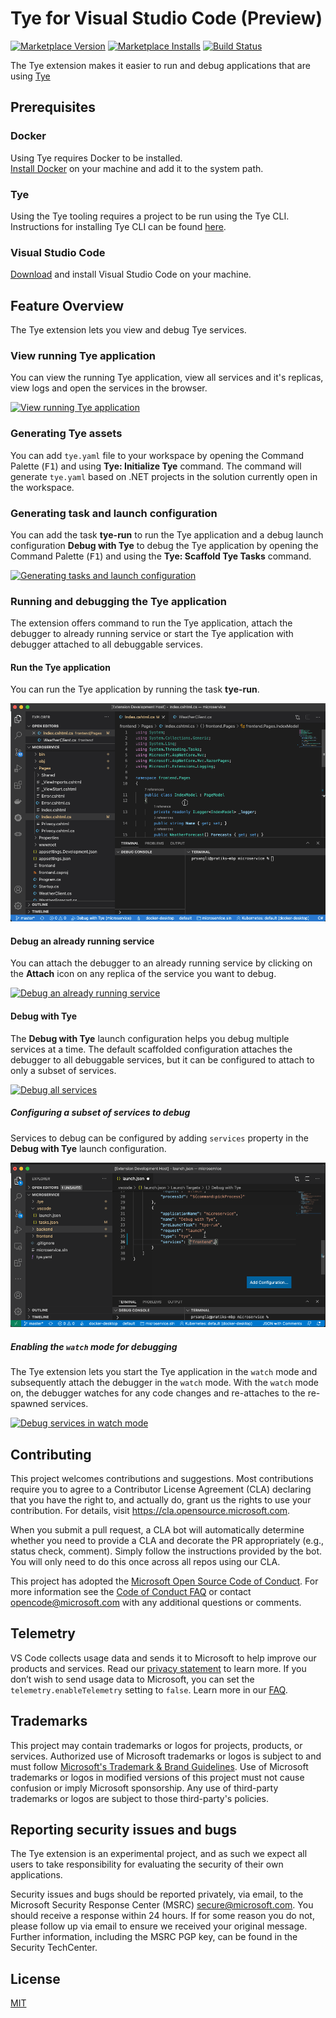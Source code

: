 # Tye for Visual Studio Code (Preview)

[![Marketplace Version](https://img.shields.io/visual-studio-marketplace/v/ms-azuretools.vscode-tye.svg)](https://marketplace.visualstudio.com/items?itemName=ms-azuretools.vscode-tye)
[![Marketplace Installs](https://img.shields.io/visual-studio-marketplace/i/ms-azuretools.vscode-tye.svg)](https://marketplace.visualstudio.com/items?itemName=ms-azuretools.vscode-tye)
[![Build Status](<https://dev.azure.com/ms-azuretools/AzCode/_apis/build/status/vscode-tye%20(CI)?branchName=main>)](https://dev.azure.com/ms-azuretools/AzCode/_build/latest?definitionId=35&branchName=main)

The Tye extension makes it easier to run and debug applications that are using
[Tye](https://github.com/dotnet/tye)

## Prerequisites

### Docker

Using Tye requires Docker to be installed.\
[Install Docker](https://docs.docker.com/get-docker/) on your machine and add it
to the system path.

### Tye

Using the Tye tooling requires a project to be run using the Tye CLI.\
Instructions for installing Tye CLI can be found [here](https://github.com/dotnet/tye/blob/main/docs/getting_started.md).

### Visual Studio Code

[Download](https://code.visualstudio.com/Download) and install Visual Studio
Code on your machine.

## Feature Overview

The Tye extension lets you view and debug Tye services.

### View running Tye application

You can view the running Tye application, view all services and it's replicas,
view logs and open the services in the browser.

[![View running Tye application](https://aka.ms/tye-dashboard-t)](https://aka.ms/tye-dashboard-v)

### Generating Tye assets

You can add `tye.yaml` file to your workspace by opening the Command Palette
(<kbd>F1</kbd>) and using **Tye: Initialize Tye** command. The command will
generate `tye.yaml` based on .NET projects in the solution currently open in the
workspace.

### Generating task and launch configuration

You can add the task **tye-run** to run the Tye application and a debug launch
configuration **Debug with Tye** to debug the Tye application by opening the
Command Palette (<kbd>F1</kbd>) and using the **Tye: Scaffold Tye Tasks**
command.

[![Generating tasks and launch configuration](https://aka.ms/tye-scaffold-t)](https://aka.ms/tye-scaffold-v)

### Running and debugging the Tye application

The extension offers command to run the Tye application, attach the debugger to
already running service or start the Tye application with debugger attached to
all debuggable services.

#### Run the Tye application

You can run the Tye application by running the task **tye-run**.

![Run the Tye application](resources/readme/tye-run.gif)

#### Debug an already running service

You can attach the debugger to an already running service by clicking on the
**Attach** icon on any replica of the service you want to debug.

[![Debug an already running service](https://aka.ms/tye-debug-attach-t)](https://aka.ms/tye-debug-attach-v)

#### Debug with Tye

The **Debug with Tye** launch configuration helps you debug multiple services at
a time. The default scaffolded configuration attaches the debugger to all
debuggable services, but it can be configured to attach to only a subset of
services.

[![Debug all services](https://aka.ms/tye-debug-all-t)](https://aka.ms/tye-debug-all-v)

##### Configuring a subset of services to debug

Services to debug can be configured by adding `services` property in the **Debug
with Tye** launch configuration.

![Configuring subset of services for debugging](resources/readme/debug-subset.png)

##### Enabling the `watch` mode for debugging

The Tye extension lets you start the Tye application in the `watch` mode and
subsequently attach the debugger in the `watch` mode. With the `watch` mode on,
the debugger watches for any code changes and re-attaches to the re-spawned
services.

[![Debug services in watch mode](https://aka.ms/tye-watch-t)](https://aka.ms/tye-watch-v)

## Contributing

This project welcomes contributions and suggestions. Most contributions require
you to agree to a Contributor License Agreement (CLA) declaring that you have
the right to, and actually do, grant us the rights to use your contribution. For
details, visit https://cla.opensource.microsoft.com.

When you submit a pull request, a CLA bot will automatically determine whether
you need to provide a CLA and decorate the PR appropriately (e.g., status check,
comment). Simply follow the instructions provided by the bot. You will only need
to do this once across all repos using our CLA.

This project has adopted the
[Microsoft Open Source Code of Conduct](https://opensource.microsoft.com/codeofconduct/).
For more information see the
[Code of Conduct FAQ](https://opensource.microsoft.com/codeofconduct/faq/) or
contact [opencode@microsoft.com](mailto:opencode@microsoft.com) with any
additional questions or comments.

## Telemetry

VS Code collects usage data and sends it to Microsoft to help improve our
products and services. Read our
[privacy statement](https://go.microsoft.com/fwlink/?LinkID=528096&clcid=0x409)
to learn more. If you don’t wish to send usage data to Microsoft, you can set
the `telemetry.enableTelemetry` setting to `false`. Learn more in our
[FAQ](https://code.visualstudio.com/docs/supporting/faq#_how-to-disable-telemetry-reporting).

## Trademarks

This project may contain trademarks or logos for projects, products, or
services. Authorized use of Microsoft trademarks or logos is subject to and must
follow
[Microsoft's Trademark & Brand Guidelines](https://www.microsoft.com/en-us/legal/intellectualproperty/trademarks/usage/general).
Use of Microsoft trademarks or logos in modified versions of this project must
not cause confusion or imply Microsoft sponsorship. Any use of third-party
trademarks or logos are subject to those third-party's policies.

## Reporting security issues and bugs

The Tye extension is an experimental project, and as such we expect all users to
take responsibility for evaluating the security of their own applications.

Security issues and bugs should be reported privately, via email, to the
Microsoft Security Response Center (MSRC) secure@microsoft.com. You should
receive a response within 24 hours. If for some reason you do not, please follow
up via email to ensure we received your original message. Further information,
including the MSRC PGP key, can be found in the Security TechCenter.

## License

[MIT](LICENSE)
